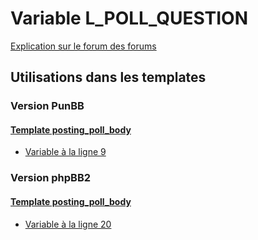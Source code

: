 # Variable L_POLL_QUESTION
[Explication sur le forum des forums](http://forum.forumactif.com/t294113-listing-des-variables#L_POLL_QUESTION)
## Utilisations dans les templates
### Version PunBB
#### [Template posting_poll_body](punbb/posting_poll_body.md)
* [Variable à la ligne 9](../punbb/posting_poll_body.tpl#L9)
### Version phpBB2
#### [Template posting_poll_body](subsilver/posting_poll_body.md)
* [Variable à la ligne 20](../subsilver/posting_poll_body.tpl#L20)